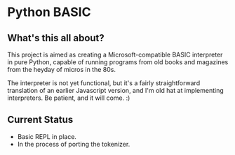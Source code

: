 # Python BASIC

## What's this all about?

This project is aimed as creating a Microsoft-compatible BASIC interpreter in
pure Python, capable of running programs from old books and magazines from the
heyday of micros in the 80s.

The interpreter is not yet functional, but it's a fairly straightforward
translation of an earlier Javascript version, and I'm old hat at implementing
interpreters.  Be patient, and it will come. :)

## Current Status

* Basic REPL in place.
* In the process of porting the tokenizer.
